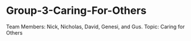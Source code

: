 # Group-3-Caring-For-Others
Team Members: Nick, Nicholas, David, Genesi, and Gus. 
Topic: Caring for Others

